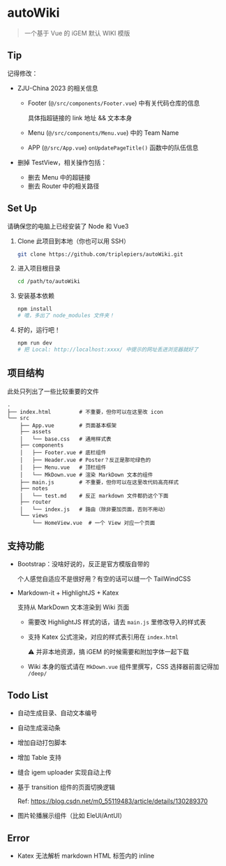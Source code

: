 # autoWiki
> 一个基于 Vue 的 iGEM 默认 WIKI 模版

## Tip

记得修改：

- ZJU-China 2023 的相关信息

  - Footer (`@/src/components/Footer.vue`) 中有关代码仓库的信息

    具体指超链接的 link 地址 && 文本本身

  - Menu (`@/src/components/Menu.vue`) 中的 Team Name

  - APP (`@/src/App.vue`) `onUpdatePageTitle()` 函数中的队伍信息

- 删掉 TestView，相关操作包括：

    - 删去 Menu 中的超链接
    - 删去 Router 中的相关路径

## Set Up

请确保您的电脑上已经安装了 Node 和 Vue3

1. Clone 此项目到本地（你也可以用 SSH）

    ```bash
    git clone https://github.com/triplepiers/autoWiki.git
    ```

2. 进入项目根目录

    ```bash
    cd /path/to/autoWiki
    ```

3. 安装基本依赖

    ```bash
    npm install 
    # 噫，多出了 node_modules 文件夹！
    ```

4. 好的，运行吧！

    ```bash
    npm run dev
    # 把 Local: http://localhost:xxxx/ 中提示的网址丢进浏览器就好了
    ```

## 项目结构
此处只列出了一些比较重要的文件

```
.
├── index.html         # 不重要，但你可以在这里改 icon
└── src
    ├── App.vue        # 页面基本框架
    ├── assets
    │   └── base.css   # 通用样式表
    ├── components
    │   ├── Footer.vue # 底栏组件
    │   ├── Header.vue # Poster？反正是那坨绿色的
    │   ├── Menu.vue   # 顶栏组件
    │   └── MkDown.vue # 渲染 MarkDown 文本的组件
    ├── main.js        # 不重要，但你可以在这里改代码高亮样式
    ├── notes          
    │   └── test.md    # 反正 markdown 文件都扔这个下面
    ├── router
    │   └── index.js   # 路由（除非要加页面，否则不用动）
    └── views
        └── HomeView.vue  # 一个 View 对应一个页面
```
## 支持功能

- Bootstrap：没啥好说的，反正是官方模版自带的

    个人感觉自适应不是很好用？有空的话可以缝一个 TailWindCSS

- Markdown-it + HighlightJS + Katex

    支持从 MarkDown 文本渲染到 Wiki 页面

    - 需要改 HighlightJS 样式的话，请去 `main.js` 里修改导入的样式表
    - 支持 Katex 公式渲染，对应的样式表引用在 `index.html`

        ⚠️ 并非本地资源，搞 iGEM 的时候需要和附加字体一起下载

    - Wiki 本身的版式请在 `MkDown.vue` 组件里撰写，CSS 选择器前面记得加 `/deep/`

## Todo List
- 自动生成目录、自动文本编号
- 自动生成滚动条
- 增加自动打包脚本
- 增加 Table 支持
- 缝合 igem uploader 实现自动上传
- 基于 transition 组件的页面切换逻辑

    Ref: https://blog.csdn.net/m0_55119483/article/details/130289370

- 图片轮播展示组件（比如 EleUI/AntUI）

## Error
- Katex 无法解析 markdown HTML 标签内的 inline